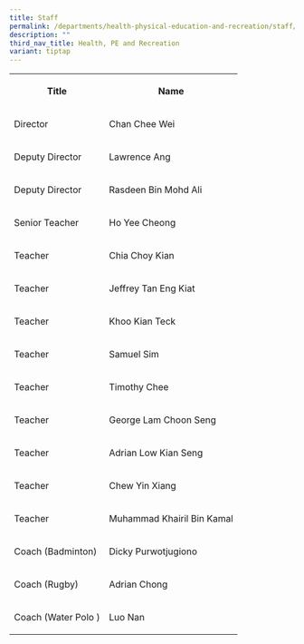 ```yaml
---
title: Staff
permalink: /departments/health-physical-education-and-recreation/staff/
description: ""
third_nav_title: Health, PE and Recreation
variant: tiptap
---
```

<table style="minWidth: 50px">
<colgroup>
<col>
<col>
</colgroup>
<tbody>
<tr>
<th rowspan="1" colspan="1">
<p>Title</p>
</th>
<th rowspan="1" colspan="1">
<p>Name</p>
</th>
</tr>
<tr>
<td rowspan="1" colspan="1">
<p>Director</p>
</td>
<td rowspan="1" colspan="1">
<p>Chan Chee Wei</p>
</td>
</tr>
<tr>
<td rowspan="1" colspan="1">
<p>Deputy Director</p>
</td>
<td rowspan="1" colspan="1">
<p>Lawrence Ang</p>
</td>
</tr>
<tr>
<td rowspan="1" colspan="1">
<p>Deputy Director</p>
</td>
<td rowspan="1" colspan="1">
<p>Rasdeen Bin Mohd Ali</p>
</td>
</tr>
<tr>
<td rowspan="1" colspan="1">
<p>Senior Teacher</p>
</td>
<td rowspan="1" colspan="1">
<p>Ho Yee Cheong</p>
</td>
</tr>
<tr>
<td rowspan="1" colspan="1">
<p>Teacher</p>
</td>
<td rowspan="1" colspan="1">
<p>Chia Choy Kian</p>
</td>
</tr>
<tr>
<td rowspan="1" colspan="1">
<p>Teacher</p>
</td>
<td rowspan="1" colspan="1">
<p>Jeffrey Tan Eng Kiat</p>
</td>
</tr>
<tr>
<td rowspan="1" colspan="1">
<p>Teacher</p>
</td>
<td rowspan="1" colspan="1">
<p>Khoo Kian Teck</p>
</td>
</tr>
<tr>
<td rowspan="1" colspan="1">
<p>Teacher</p>
</td>
<td rowspan="1" colspan="1">
<p>Samuel Sim</p>
</td>
</tr>
<tr>
<td rowspan="1" colspan="1">
<p>Teacher</p>
</td>
<td rowspan="1" colspan="1">
<p>Timothy Chee</p>
</td>
</tr>
<tr>
<td rowspan="1" colspan="1">
<p>Teacher</p>
</td>
<td rowspan="1" colspan="1">
<p>George Lam Choon Seng</p>
</td>
</tr>
<tr>
<td rowspan="1" colspan="1">
<p>Teacher</p>
</td>
<td rowspan="1" colspan="1">
<p>Adrian Low Kian Seng</p>
</td>
</tr>
<tr>
<td rowspan="1" colspan="1">
<p>Teacher</p>
</td>
<td rowspan="1" colspan="1">
<p>Chew Yin Xiang</p>
</td>
</tr>
<tr>
<td rowspan="1" colspan="1">
<p>Teacher</p>
</td>
<td rowspan="1" colspan="1">
<p>Muhammad Khairil Bin Kamal</p>
</td>
</tr>
<tr>
<td rowspan="1" colspan="1">
<p>Coach (Badminton)</p>
</td>
<td rowspan="1" colspan="1">
<p>Dicky Purwotjugiono</p>
</td>
</tr>
<tr>
<td rowspan="1" colspan="1">
<p>Coach (Rugby)</p>
</td>
<td rowspan="1" colspan="1">
<p>Adrian Chong</p>
</td>
</tr>
<tr>
<td rowspan="1" colspan="1">
<p>Coach (Water Polo )</p>
</td>
<td rowspan="1" colspan="1">
<p>Luo Nan</p>
</td>
</tr>
</tbody>
</table>
<p></p>